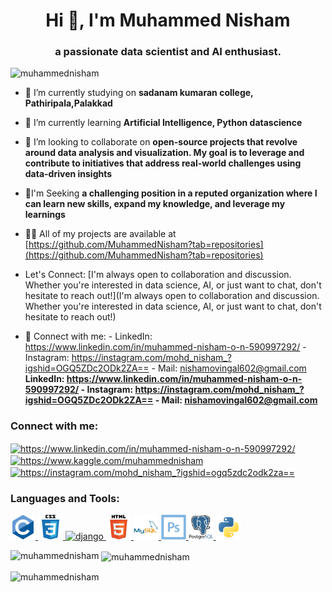 <h1 align="center">Hi 👋, I'm Muhammed Nisham</h1>
<h3 align="center">a passionate data scientist and AI enthusiast.</h3>

<p align="left"> <img src="https://komarev.com/ghpvc/?username=muhammednisham&label=Profile%20views&color=0e75b6&style=flat" alt="muhammednisham" /> </p>

- 🔭 I’m currently studying on **sadanam kumaran college, Pathiripala,Palakkad**

- 🌱 I’m currently learning **Artificial Intelligence, Python datascience**

- 👯 I’m looking to collaborate on **open-source projects that revolve around data analysis and visualization. My goal is to leverage and contribute to initiatives that address real-world challenges using data-driven insights**

- 🤝I'm Seeking **a challenging position in a reputed organization where I can learn new skills, expand my knowledge, and leverage my learnings**

- 👨‍💻 All of my projects are available at [https://github.com/MuhammedNisham?tab=repositories](https://github.com/MuhammedNisham?tab=repositories)

- Let's Connect: [I'm always open to collaboration and discussion. Whether you're interested in data science, AI, or just want to chat, don't hesitate to reach out!](I'm always open to collaboration and discussion. Whether you're interested in data science, AI, or just want to chat, don't hesitate to reach out!)

- 🔗 Connect with me: - LinkedIn: https://www.linkedin.com/in/muhammed-nisham-o-n-590997292/ - Instagram: https://instagram.com/mohd_nisham_?igshid=OGQ5ZDc2ODk2ZA== - Mail: nishamovingal602@gmail.com **LinkedIn: https://www.linkedin.com/in/muhammed-nisham-o-n-590997292/ - Instagram: https://instagram.com/mohd_nisham_?igshid=OGQ5ZDc2ODk2ZA== - Mail: nishamovingal602@gmail.com**

<h3 align="left">Connect with me:</h3>
<p align="left">
<a href="https://www.linkedin.com/in/muhammed-nisham-o-n-590997292/" target="blank"><img align="center" src="https://raw.githubusercontent.com/rahuldkjain/github-profile-readme-generator/master/src/images/icons/Social/linked-in-alt.svg" alt="https://www.linkedin.com/in/muhammed-nisham-o-n-590997292/" height="30" width="40" /></a>
<a href="https://www.kaggle.com/muhammednisham" target="blank"><img align="center" src="https://raw.githubusercontent.com/rahuldkjain/github-profile-readme-generator/master/src/images/icons/Social/kaggle.svg" alt="https://www.kaggle.com/muhammednisham" height="30" width="40" /></a>
<a href="https://instagram.com/mohd_nisham_?igshid=OGQ5ZDc2ODk2ZA==" target="blank"><img align="center" src="https://raw.githubusercontent.com/rahuldkjain/github-profile-readme-generator/master/src/images/icons/Social/instagram.svg" alt="https://instagram.com/mohd_nisham_?igshid=ogq5zdc2odk2za==" height="30" width="40" /></a>


<h3 align="left">Languages and Tools:</h3>
<p align="left"> <a href="https://www.cprogramming.com/" target="_blank" rel="noreferrer"> <img src="https://raw.githubusercontent.com/devicons/devicon/master/icons/c/c-original.svg" alt="c" width="40" height="40"/> </a> <a href="https://www.w3schools.com/css/" target="_blank" rel="noreferrer"> <img src="https://raw.githubusercontent.com/devicons/devicon/master/icons/css3/css3-original-wordmark.svg" alt="css3" width="40" height="40"/> </a> <a href="https://www.djangoproject.com/" target="_blank" rel="noreferrer"> <img src="https://cdn.worldvectorlogo.com/logos/django.svg" alt="django" width="40" height="40"/> </a> <a href="https://www.w3.org/html/" target="_blank" rel="noreferrer"> <img src="https://raw.githubusercontent.com/devicons/devicon/master/icons/html5/html5-original-wordmark.svg" alt="html5" width="40" height="40"/> </a> <a href="https://www.mysql.com/" target="_blank" rel="noreferrer"> <img src="https://raw.githubusercontent.com/devicons/devicon/master/icons/mysql/mysql-original-wordmark.svg" alt="mysql" width="40" height="40"/> </a> <a href="https://www.photoshop.com/en" target="_blank" rel="noreferrer"> <img src="https://raw.githubusercontent.com/devicons/devicon/master/icons/photoshop/photoshop-line.svg" alt="photoshop" width="40" height="40"/> </a> <a href="https://www.postgresql.org" target="_blank" rel="noreferrer"> <img src="https://raw.githubusercontent.com/devicons/devicon/master/icons/postgresql/postgresql-original-wordmark.svg" alt="postgresql" width="40" height="40"/> </a> <a href="https://www.python.org" target="_blank" rel="noreferrer"> <img src="https://raw.githubusercontent.com/devicons/devicon/master/icons/python/python-original.svg" alt="python" width="40" height="40"/> </a> </p>

<p><img align="left" src="https://github-readme-stats.vercel.app/api/top-langs?username=muhammednisham&show_icons=true&locale=en&layout=compact" alt="muhammednisham" /></p>

<p>&nbsp;<img align="center" src="https://github-readme-stats.vercel.app/api?username=muhammednisham&show_icons=true&locale=en" alt="muhammednisham" /></p>

<p><img align="center" src="https://github-readme-streak-stats.herokuapp.com/?user=muhammednisham&" alt="muhammednisham" /></p>
